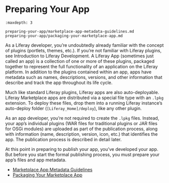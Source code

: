 # Preparing Your App

```{toctree}
:maxdepth: 3

preparing-your-app/marketplace-app-metadata-guidelines.md
preparing-your-app/packaging-your-marketplace-app.md

```

As a Liferay developer, you’re undoubtedly already familiar with the concept of plugins (portlets, themes, etc.). If you’re not familiar with Liferay plugins, see Introduction to Liferay Development. A Liferay App (sometimes just called an app) is a collection of one or more of these plugins, packaged together to represent the full functionality of an application on the Liferay platform. In addition to the plugins contained within an app, apps have metadata such as names, descriptions, versions, and other information that describe and track the app throughout its life cycle.

Much like standard Liferay plugins, Liferay apps are also auto-deployable. Liferay Marketplace apps are distributed via a special file type with an `.lpkg` extension. To deploy these files, drop them into a running Liferay instance’s auto-deploy folder (`[Liferay_Home]/deploy`), like any other plugin.

As an app developer, you’re not required to create the `.lpkg` files. Instead, your app’s individual plugins (WAR files for traditional plugins or JAR files for OSGi modules) are uploaded as part of the publication process, along with information (name, description, version, icon, etc.) that identifies the app. The publication process is described in detail later.

At this point in preparing to publish your app, you’ve developed your app. But before you start the formal publishing process, you must prepare your app’s files and app metadata.

* [Marketplace App Metadata Guidelines](./preparing-your-app/marketplace-app-metadata-guidelines.md)
* [Packaging Your Marketplace App](./preparing-your-app/packaging-your-marketplace-app.md)